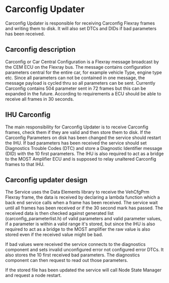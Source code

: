 Carconfig Updater
==========================

Carconfig Updater is responsible for receiving Carconfig Flexray frames and writing
them to disk. It will also set DTCs and DIDs if bad parameters has been received.

Carconfig description
---------
Carconfig or Car Central Configuration is a Flexray message broadcast by the CEM ECU on the Flexray bus. The message contains configuration parameters central for the entire car, for example vehicle Type, engine type etc. Since all parameters can not be contained in one message, the message payload is cycled thru so all parameters can be sent. Currently Carconfig contains 504 parameter sent in 72 frames but this can be expanded in the future. According to requirements a ECU should be able to receive all frames in 30 seconds.

IHU Carconfig
---------
The main responsibility for Carconfig Updater is to receive Carconfig frames, check them if they are valid and then store them to disk. If the Carconfig Parameters on disk has been changed the service should restart the IHU. If bad parameters has been received the service should set Diagnostics Trouble Codes (DTC) and store a Diagnostic Identifier message (DID) with the 10 first parameters. The IHU is also required to act as a bridge to the MOST Amplifier ECU and is supposed to relay unaltered Carconfig frames to that IHU.

Carconfig updater design
---------
The Service uses the Data Elements library to receive the VehCfgPrm Flexray frame, the data is received by declaring a lambda function which a back end service calls when a frame has been received. The service wait until all frames has been received or if the 30 second mark has passed. The received data is then checked against generated list (carconfig_parameterlist.h) of valid parameters and valid parameter values, if a parameter is within a valid range it's stored, but since the IHU is also required to act as a bridge to the MOST amplifier the raw value is also stored even if the received value might be bad.

If bad values were received the service connects to the diagnostics component and sets invalid unconfigured error not configured error DTCs. It also stores the 10 first received bad parameters. The diagnostics component can then request to read out those parameters. 

If the stored file has been updated the service will call Node State Manager and request a node restart.
